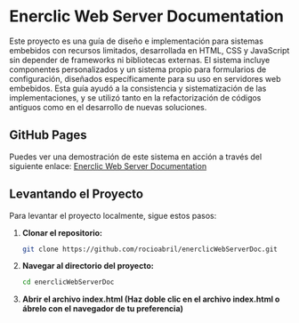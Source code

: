 # Enerclic Web Server Documentation

Este proyecto es una guía de diseño e implementación para sistemas embebidos con recursos limitados, desarrollada en HTML, CSS y JavaScript sin depender de frameworks ni bibliotecas externas. El sistema incluye componentes personalizados y un sistema propio para formularios de configuración, diseñados específicamente para su uso en servidores web embebidos. Esta guía ayudó a la consistencia y sistematización de las implementaciones, y se utilizó tanto en la refactorización de códigos antiguos como en el desarrollo de nuevas soluciones.

## GitHub Pages

Puedes ver una demostración de este sistema en acción a través del siguiente enlace: [Enerclic Web Server Documentation](https://rocioabril.github.io/enerclicWebServerDoc)

## Levantando el Proyecto

Para levantar el proyecto localmente, sigue estos pasos:

1. **Clonar el repositorio:**
   ```bash
   git clone https://github.com/rocioabril/enerclicWebServerDoc.git
   
2. **Navegar al directorio del proyecto:**
   ```bash
   cd enerclicWebServerDoc
   
3. **Abrir el archivo index.html (Haz doble clic en el archivo index.html o ábrelo con el navegador de tu preferencia)**
   
